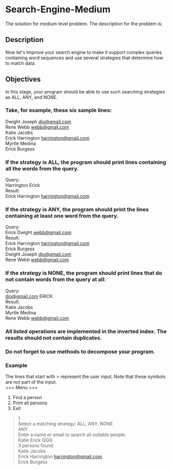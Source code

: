 # Search-Engine-Medium
The solution for medium level problem.
The description for the problem is:
## Description
Now let's Improve your search engine to make it support complex queries containing word sequences and use several strategies that determine how to match data.
## Objectives
In this stage, your program should be able to use such searching strategies as ALL, ANY, and NONE.
### Take, for example, these six sample lines:
Dwight Joseph djo@gmail.com <br>
Rene Webb webb@gmail.com <br>
Katie Jacobs <br>
Erick Harrington harrington@gmail.com <br>
Myrtle Medina <br>
Erick Burgess <br>
### If the strategy is ALL, the program should print lines containing all the words from the query.
Query: <br>
Harrington Erick <br>
Result: <br>
Erick Harrington harrington@gmail.com <br>
### If the strategy is ANY, the program should print the lines containing at least one word from the query.
Query: <br>
Erick Dwight webb@gmail.com <br>
Result: <br>
Erick Harrington harrington@gmail.com <br>
Erick Burgess <br>
Dwight Joseph djo@gmail.com <br>
Rene Webb webb@gmail.com <br>
### If the strategy is NONE, the program should print lines that do not contain words from the query at all:
Query: <br>
djo@gmail.com ERICK <br>
Result: <br>
Katie Jacobs <br>
Myrtle Medina <br>
Rene Webb webb@gmail.com <br>
### All listed operations are implemented in the inverted index. The results should not contain duplicates.
### Do not forget to use methods to decompose your program.
### Example
The lines that start with > represent the user input. Note that these symbols are not part of the input. <br>
=== Menu === <br>
1. Find a person <br>
2. Print all persons <br>
0. Exit <br>
> 1 <br>
Select a matching strategy: ALL, ANY, NONE <br>
> ANY <br>
Enter a name or email to search all suitable people. <br>
> Katie Erick QQQ <br>
3 persons found: <br>
Katie Jacobs <br>
Erick Harrington harrington@gmail.com <br>
Erick Burgess <br>
